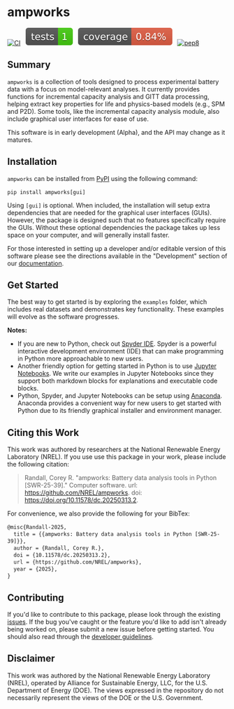 # ampworks

[![CI][ci-b]][ci-l] &nbsp;
![tests][test-b] &nbsp;
![coverage][cov-b] &nbsp;
[![pep8][pep-b]][pep-l]

[ci-b]: https://github.com/NREL/ampworks/actions/workflows/ci.yml/badge.svg
[ci-l]: https://github.com/NREL/ampworks/actions/workflows/ci.yml

[test-b]: https://github.com/NREL/ampworks/blob/main/images/tests.svg?raw=true
[cov-b]: https://github.com/NREL/ampworks/blob/main/images/coverage.svg?raw=true

[pep-b]: https://img.shields.io/badge/code%20style-pep8-orange.svg
[pep-l]: https://www.python.org/dev/peps/pep-0008

## Summary
`ampworks` is a collection of tools designed to process experimental battery data with a focus on model-relevant analyses. It currently provides functions for incremental capacity analysis and GITT data processing, helping extract key properties for life and physics-based models (e.g., SPM and P2D). Some tools, like the incremental capacity analysis module, also include graphical user interfaces for ease of use.

This software is in early development (Alpha), and the API may change as it matures.

## Installation
`ampworks` can be installed from [PyPI](https://pypi.org/project/ampworks) using the following command:

```
pip install ampworks[gui]
```

Using `[gui]` is optional. When included, the installation will setup extra dependencies that are needed for the graphical user interfaces (GUIs). However, the package is designed such that no features specifically require the GUIs. Without these optional dependencies the package takes up less space on your computer, and will generally install faster.

For those interested in setting up a developer and/or editable version of this software please see the directions available in the "Development" section of our [documentation](https://ampworks.readthedocs.io/en/latest/development).

## Get Started
The best way to get started is by exploring the `examples` folder, which includes real datasets and demonstrates key functionality. These examples will evolve as the software progresses.

**Notes:**
* If you are new to Python, check out [Spyder IDE](https://www.spyder-ide.org/). Spyder is a powerful interactive development environment (IDE) that can make programming in Python more approachable to new users.
* Another friendly option for getting started in Python is to use [Jupyter Notebooks](https://jupyter.org/). We write our examples in Jupyter Notebooks since they support both markdown blocks for explanations and executable code blocks.
* Python, Spyder, and Jupyter Notebooks can be setup using [Anaconda](https://www.anaconda.com/download/success). Anaconda provides a convenient way for new users to get started with Python due to its friendly graphical installer and environment manager.

## Citing this Work
This work was authored by researchers at the National Renewable Energy Laboratory (NREL). If you use use this package in your work, please include the following citation:

> Randall, Corey R. "ampworks: Battery data analysis tools in Python [SWR-25-39]." Computer software. url: https://github.com/NREL/ampworks. doi: https://doi.org/10.11578/dc.20250313.2.

For convenience, we also provide the following for your BibTex:

```
@misc{Randall-2025,
  title = {{ampworks: Battery data analysis tools in Python [SWR-25-39]}},
  author = {Randall, Corey R.},
  doi = {10.11578/dc.20250313.2},
  url = {https://github.com/NREL/ampworks},
  year = {2025},
}
```

## Contributing
If you'd like to contribute to this package, please look through the existing [issues](https://github.com/NREL/ampworks/issues). If the bug you've caught or the feature you'd like to add isn't already being worked on, please submit a new issue before getting started. You should also read through the [developer guidelines](https://ampworks.readthedocs.io/en/latest/development).

## Disclaimer
This work was authored by the National Renewable Energy Laboratory (NREL), operated by Alliance for Sustainable Energy, LLC, for the U.S. Department of Energy (DOE). The views expressed in the repository do not necessarily represent the views of the DOE or the U.S. Government.
